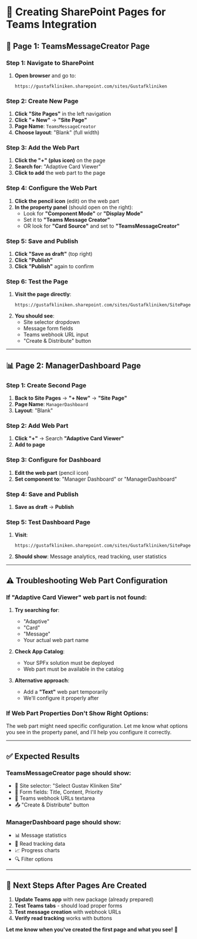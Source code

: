 # 📝 Creating SharePoint Pages for Teams Integration

## 🎯 **Page 1: TeamsMessageCreator Page**

### **Step 1: Navigate to SharePoint**
1. **Open browser** and go to:
   ```
   https://gustafkliniken.sharepoint.com/sites/Gustafkliniken
   ```

### **Step 2: Create New Page**
1. **Click "Site Pages"** in the left navigation
2. **Click "+ New"** → **"Site Page"**
3. **Page Name**: `TeamsMessageCreator`
4. **Choose layout**: "Blank" (full width)

### **Step 3: Add the Web Part**
1. **Click the "+" (plus icon)** on the page
2. **Search for**: "Adaptive Card Viewer"
3. **Click to add** the web part to the page

### **Step 4: Configure the Web Part**
1. **Click the pencil icon** (edit) on the web part
2. **In the property panel** (should open on the right):
   - Look for **"Component Mode"** or **"Display Mode"**
   - Set it to **"Teams Message Creator"**
   - OR look for **"Card Source"** and set to **"TeamsMessageCreator"**

### **Step 5: Save and Publish**
1. **Click "Save as draft"** (top right)
2. **Click "Publish"** 
3. **Click "Publish"** again to confirm

### **Step 6: Test the Page**
1. **Visit the page directly**:
   ```
   https://gustafkliniken.sharepoint.com/sites/Gustafkliniken/SitePages/TeamsMessageCreator.aspx
   ```
2. **You should see**:
   - Site selector dropdown
   - Message form fields
   - Teams webhook URL input
   - "Create & Distribute" button

---

## 📊 **Page 2: ManagerDashboard Page**

### **Step 1: Create Second Page**
1. **Back to Site Pages** → **"+ New"** → **"Site Page"**
2. **Page Name**: `ManagerDashboard`
3. **Layout**: "Blank"

### **Step 2: Add Web Part**
1. **Click "+"** → Search **"Adaptive Card Viewer"**
2. **Add to page**

### **Step 3: Configure for Dashboard**
1. **Edit the web part** (pencil icon)
2. **Set component to**: "Manager Dashboard" or "ManagerDashboard"

### **Step 4: Save and Publish**
1. **Save as draft** → **Publish**

### **Step 5: Test Dashboard Page**
1. **Visit**:
   ```
   https://gustafkliniken.sharepoint.com/sites/Gustafkliniken/SitePages/ManagerDashboard.aspx
   ```
2. **Should show**: Message analytics, read tracking, user statistics

---

## ⚠️ **Troubleshooting Web Part Configuration**

### **If "Adaptive Card Viewer" web part is not found:**

1. **Try searching for**:
   - "Adaptive"
   - "Card"
   - "Message"
   - Your actual web part name

2. **Check App Catalog**:
   - Your SPFx solution must be deployed
   - Web part must be available in the catalog

3. **Alternative approach**:
   - Add a **"Text"** web part temporarily
   - We'll configure it properly after

### **If Web Part Properties Don't Show Right Options:**

The web part might need specific configuration. Let me know what options you see in the property panel, and I'll help you configure it correctly.

---

## ✅ **Expected Results**

### **TeamsMessageCreator page should show:**
- 🎯 Site selector: "Select Gustav Kliniken Site"
- 📝 Form fields: Title, Content, Priority
- 🔗 Teams webhook URLs textarea
- 📤 "Create & Distribute" button

### **ManagerDashboard page should show:**
- 📊 Message statistics
- 👥 Read tracking data
- 📈 Progress charts
- 🔍 Filter options

---

## 🚀 **Next Steps After Pages Are Created**

1. **Update Teams app** with new package (already prepared)
2. **Test Teams tabs** - should load proper forms
3. **Test message creation** with webhook URLs
4. **Verify read tracking** works with buttons

**Let me know when you've created the first page and what you see!** 📝
